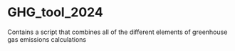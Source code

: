 # GHG_tool_2024
Contains a script that combines all of the different elements of greenhouse gas emissions calculations
